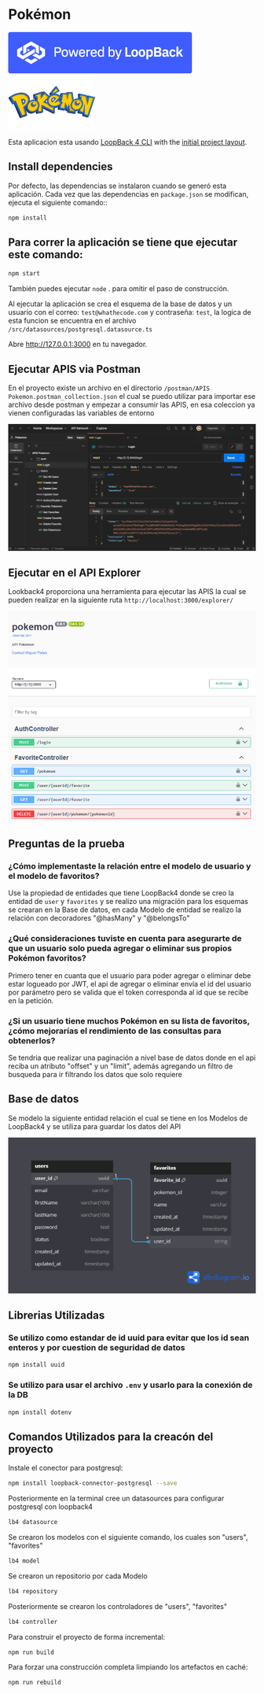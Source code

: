 # Pokémon

[![LoopBack](https://github.com/loopbackio/loopback-next/raw/master/docs/site/imgs/branding/Powered-by-LoopBack-Badge-(blue)-@2x.png)](http://loopback.io/)
![LogoPokemon](./img/logo-pokemon.png)

Esta aplicacion esta usando [LoopBack 4 CLI](https://loopback.io/doc/en/lb4/Command-line-interface.html) with the
[initial project layout](https://loopback.io/doc/en/lb4/Loopback-application-layout.html).

## Install dependencies

Por defecto, las dependencias se instalaron cuando se generó esta aplicación. 
Cada vez que las dependencias en `package.json` se modifican, ejecuta el siguiente comando::

```sh
npm install
```


## Para correr la aplicación se tiene que ejecutar este comando:

```sh
npm start
```

También puedes ejecutar `node` . para omitir el paso de construcción.

Al ejecutar la aplicación se crea el esquema de la base de datos y un usuario con el correo: `test@whathecode.com` y contraseña: `test`, la logica de esta funcion se encuentra en el archivo `/src/datasources/postgresql.datasource.ts`

Abre http://127.0.0.1:3000 en tu navegador.


## Ejecutar APIS via Postman
En el proyecto existe un archivo en el directorio `/postman/APIS Pokemon.postman_collection.json` el cual se puedo utilizar para importar ese archivo desde postman y empezar a consumir las APIS, en esa coleccion ya vienen configuradas las variables de entorno

![postman](./img/Img-Postman.png)


## Ejecutar en el API Explorer
Lookback4 proporciona una herramienta para ejecutar las APIS la cual se pueden realizar en la siguiente ruta `http://localhost:3000/explorer/`

![swagger](./img/swagger-img.png)





## Preguntas de la prueba

### ¿Cómo implementaste la relación entre el modelo de usuario y el modelo de favoritos?
Use la propiedad de entidades que tiene LoopBack4 donde se creo la entidad de `user` y `favorites` y se realizo una migración para los esquemas se crearan en la Base de datos, en cada Modelo de entidad se realizo la relación con decoradores "@hasMany" y "@belongsTo"


### ¿Qué consideraciones tuviste en cuenta para asegurarte de que un usuario solo pueda agregar o eliminar sus propios Pokémon favoritos?
Primero tener en cuanta que el usuario para poder agregar o eliminar debe estar logueado por JWT, el api de agregar o eliminar envía el id del usuario por parámetro pero se valida que el token corresponda al id que se recibe en la petición.

### ¿Si un usuario tiene muchos Pokémon en su lista de favoritos, ¿cómo mejorarías el rendimiento de las consultas para obtenerlos?
Se tendria que realizar una paginación a nivel base de datos donde en el api reciba un atributo "offset" y un "limit", además agregando un filtro de busqueda para ir filtrando los datos que solo requiere


## Base de datos
Se modelo la siguiente entidad relación el cual se tiene en los Modelos de LoopBack4 y se utiliza para guardar los datos del API

![diagramaDB](./img/diagramaDB.png)


## Librerias Utilizadas

### Se utilizo como estandar de id uuid para evitar que los id sean enteros y por cuestion de seguridad de datos

```sh
npm install uuid
```

### Se utilizo para usar el archivo `.env` y usarlo para la conexión de la DB

```sh
npm install dotenv
```

## Comandos Utilizados para la creacón del proyecto
Instale el conector para postgresql:
```sh
npm install loopback-connector-postgresql --save
```

Posteriormente en la terminal cree un datasources para configurar postgresql con loopback4
```sh
lb4 datasource
```


Se crearon los modelos con el siguiente comando, los cuales son "users", "favorites"
```sh
lb4 model
```

Se crearon un repositorio por cada Modelo
```sh
lb4 repository
```

Posteriormente se crearon los controladores de "users", "favorites"
```sh
lb4 controller
```
 

Para construir el proyecto de forma incremental:

```sh
npm run build
```

Para forzar una construcción completa limpiando los artefactos en caché:

```sh
npm run rebuild
```


